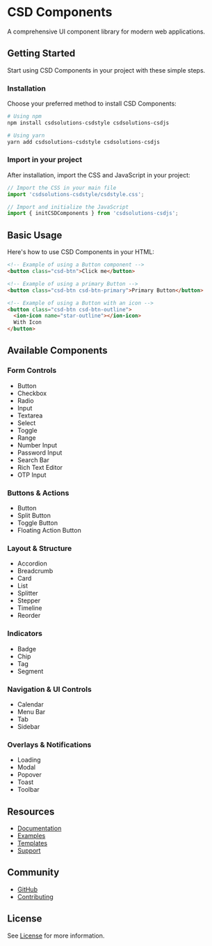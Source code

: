 # CSD Components

A comprehensive UI component library for modern web applications.

## Getting Started

Start using CSD Components in your project with these simple steps.

### Installation

Choose your preferred method to install CSD Components:

```bash
# Using npm
npm install csdsolutions-csdstyle csdsolutions-csdjs

# Using yarn
yarn add csdsolutions-csdstyle csdsolutions-csdjs
```

### Import in your project

After installation, import the CSS and JavaScript in your project:

```javascript
// Import the CSS in your main file
import 'csdsolutions-csdstyle/csdstyle.css';

// Import and initialize the JavaScript
import { initCSDComponents } from 'csdsolutions-csdjs';
```

## Basic Usage

Here's how to use CSD Components in your HTML:

```html
<!-- Example of using a Button component -->
<button class="csd-btn">Click me</button>

<!-- Example of using a primary Button -->
<button class="csd-btn csd-btn-primary">Primary Button</button>

<!-- Example of using a Button with an icon -->
<button class="csd-btn csd-btn-outline">
  <ion-icon name="star-outline"></ion-icon>
  With Icon
</button>
```

## Available Components

### Form Controls
- Button
- Checkbox
- Radio
- Input
- Textarea
- Select
- Toggle
- Range
- Number Input
- Password Input
- Search Bar
- Rich Text Editor
- OTP Input

### Buttons & Actions
- Button
- Split Button
- Toggle Button
- Floating Action Button

### Layout & Structure
- Accordion
- Breadcrumb
- Card
- List
- Splitter
- Stepper
- Timeline
- Reorder

### Indicators
- Badge
- Chip
- Tag
- Segment

### Navigation & UI Controls
- Calendar
- Menu Bar
- Tab
- Sidebar

### Overlays & Notifications
- Loading
- Modal
- Popover
- Toast
- Toolbar

## Resources

- [Documentation](https://csdcomponents.com/docs)
- [Examples](https://csdcomponents.com/docs/examples)
- [Templates](https://csdcomponents.com/docs/templates)
- [Support](https://csdcomponents.com/docs/support)

## Community

- [GitHub](https://github.com/csd-components/csd-components)
- [Contributing](https://csdcomponents.com/docs/contributing)

## License

See [License](https://csdcomponents.com/docs/license) for more information.
